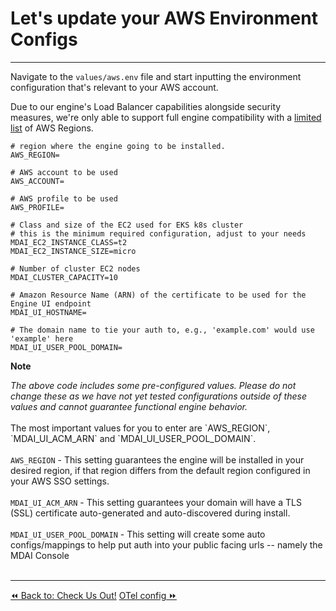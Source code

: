 # Let's update your AWS Environment Configs
----

Navigate to the `values/aws.env` file and start inputting the environment configuration that's relevant to your AWS account.

<div class="warning">
  Due to our engine's Load Balancer capabilities alongside security measures, we're only able to support full engine compatibility with a <a href="https://docs.aws.amazon.com/elasticloadbalancing/latest/application/listener-authenticate-users.html#cognito-requirements" target="_blank" rel="noreferrer noopener">limited list</a> of AWS Regions.
</div>

```
# region where the engine going to be installed.
AWS_REGION=

# AWS account to be used
AWS_ACCOUNT=

# AWS profile to be used
AWS_PROFILE=

# Class and size of the EC2 used for EKS k8s cluster
# this is the minimum required configuration, adjust to your needs
MDAI_EC2_INSTANCE_CLASS=t2
MDAI_EC2_INSTANCE_SIZE=micro

# Number of cluster EC2 nodes
MDAI_CLUSTER_CAPACITY=10

# Amazon Resource Name (ARN) of the certificate to be used for the Engine UI endpoint
MDAI_UI_HOSTNAME=

# The domain name to tie your auth to, e.g., 'example.com' would use 'example' here
MDAI_UI_USER_POOL_DOMAIN=
```

<div class="warning">
  <p>
    <b>Note</b>
    <p>
      <em>The above code includes some pre-configured values. Please do not change these as we have not yet tested configurations outside of these values and cannot guarantee functional engine behavior.</em><br/><br/>
      The most important values for you to enter are `AWS_REGION`, `MDAI_UI_ACM_ARN` and `MDAI_UI_USER_POOL_DOMAIN`. <br/><br/>
      <code>AWS_REGION</code> - This setting guarantees the engine will be installed in your desired region, if that region differs from the default region configured in your AWS SSO settings. <br/><br/>
      <code>MDAI_UI_ACM_ARN</code> - This setting guarantees your domain will have a TLS (SSL) certificate auto-generated and auto-discovered during install.<br/><br/>
      <code>MDAI_UI_USER_POOL_DOMAIN</code> - This setting will create some auto configs/mappings to help put auth into your public facing urls -- namely the MDAI Console <br/><br/>
    </p>
</div>


----
<span class="left"><a href="./repo.md">⏪ Back to: Check Us Out!</a></span>
<span class="right"><a href="./otel-config.md">OTel config ⏩</a></span>
